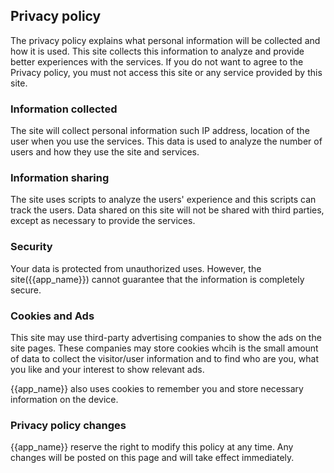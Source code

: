 ## Privacy policy

The privacy policy explains what personal information will be collected and how it is used. This site collects this information to analyze and provide better experiences with the services. If you do not want to agree to the Privacy policy, you must not access this site or any service provided by this site.

### Information collected

The site will collect personal information such IP address, location of the user when you use the services. This data is used to analyze the number of users and how they use the site and services.

### Information sharing

The site uses scripts to analyze the users' experience and this scripts can track the users. Data shared on this site will not be shared with third parties, except as necessary to provide the services.

### Security

Your data is protected from unauthorized uses. However, the site({{app_name}}) cannot guarantee that the information is completely secure.

### Cookies and Ads

This site may use third-party advertising companies to show the ads on the site pages. These companies may store cookies whcih is the small amount of data to collect the visitor/user information and to find who are you, what you like and your interest to show relevant ads.

{{app_name}} also uses cookies to remember you and store necessary information on the device.


### Privacy policy changes

{{app_name}} reserve the right to modify this policy at any time. Any changes will be posted on this page and will take effect immediately.